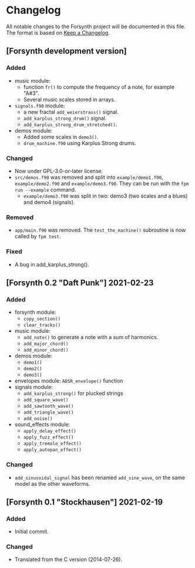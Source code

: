 # Changelog
All notable changes to the Forsynth project will be documented in this file.
The format is based on [Keep a Changelog](https://keepachangelog.com/en/1.1.0/).


## [Forsynth development version]

### Added
- music module:
  - function `fr()` to compute the frequency of a note, for example "A#3".
  - Several music scales stored in arrays.
- `signals.f90` module:
  - a new fractal `add_weierstrass()` signal.
  - `add_karplus_strong_drum()` signal.
  - `add_karplus_strong_drum_stretched()`.
- demos module:
  - Added some scales in `demo3()`.
  - `drum_machine.f90` using Karplus Strong drums.

### Changed
- Now under GPL-3.0-or-later license.
- `src/demos.f90` was removed and split into `example/demo1.f90`, 
`example/demo2.f90` and `example/demo3.f90`. They can be run with the
`fpm run --example` command.
    - `example/demo3.f90` was split in two: demo3 (two scales and a blues) and demo4 (signals).

### Removed
- `app/main.f90` was removed. The `test_the_machine()` subroutine is now called by `fpm test`.

### Fixed
- A bug in add_karplus_strong().


## [Forsynth 0.2 "Daft Punk"] 2021-02-23

### Added
- forsynth module:
  - `copy_section()`
  - `clear_tracks()`
- music module:
  - `add_note()` to generate a note with a sum of harmonics.
  - `add_major_chord()`
  - `add_minor_chord()`
- demos module:
  - `demo1()`
  - `demo2()`
  - `demo3()`
- envelopes module: `ADSR_envelope()` function
- signals module:
  - `add_karplus_strong()` for plucked strings
  - `add_square_wave()`
  - `add_sawtooth_wave()`
  - `add_triangle_wave()`
  - `add_noise()`
- sound_effects module:
  - `apply_delay_effect()`
  - `apply_fuzz_effect()`
  - `apply_tremolo_effect()`
  - `apply_autopan_effect()`

### Changed
- `add_sinusoidal_signal` has been renamed `add_sine_wave`, on the same model
as the other waveforms.


## [Forsynth 0.1 "Stockhausen"] 2021-02-19

### Added
- Initial commit.

### Changed
- Translated from the C version (2014-07-26).
